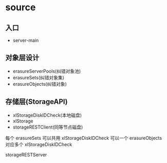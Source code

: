 # source

## 入口
- server-main

## 对象层设计
- erasureServerPools(纠错对象池)
 - erasureSets(纠错对象集)
  - erasureObjects(纠错对象)

## 存储层(StorageAPI)

- xlStorageDiskIDCheck(本地磁盘)
 - xlStorage
- storageRESTClient(同等节点磁盘)

每个 erasureSets 可以共用 xlStorageDiskIDCheck
可以一个 erasureObjects 对应多个 xlStorageDiskIDCheck

storageRESTServer
